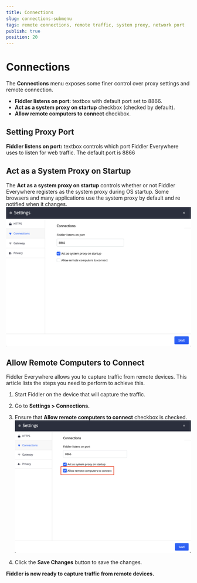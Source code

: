 ```yaml
---
title: Connections
slug: connections-submenu
tags: remote connections, remote traffic, system proxy, network port
publish: true
position: 20
---
```


# Connections

The __Connections__ menu exposes some finer control over proxy settings and remote connection. 

- __Fiddler listens on port:__ textbox with default port set to 8866.
- __Act as a system proxy on startup__ checkbox (checked by default).
- __Allow remote computers to connect__ checkbox.

## Setting Proxy Port

__Fiddler listens on port:__ textbox controls which port Fiddler Everywhere uses to listen for web traffic. The default port is 8866

## Act as a System Proxy on Startup

The __Act as a system proxy on startup__ controls whether or not Fiddler Everywhere registers as the system proxy during OS startup. Some browsers and many applications use the system proxy by default and re notified when it changes. 
![Act as a system proxy on startup setting](../../images/settings/connections-act-as-proxy.png)

## Allow Remote Computers to Connect

Fiddler Everywhere allows you to capture traffic from remote devices. This article lists the steps you need to perform to achieve this.

1. Start Fiddler on the device that will capture the traffic.
2. Go to __Settings > Connections.__
3. Ensure that __Allow remote computers to connect__ checkbox is checked.
![Allow Remote Connections setting](../../images/settings/connections-allow-remoter.png)

4. Click the __Save Changes__ button to save the changes.

__Fiddler is now ready to capture traffic from remote devices.__